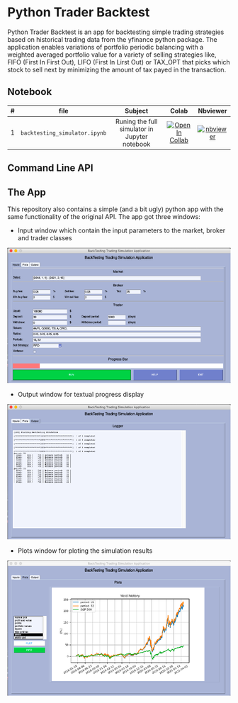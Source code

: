 # Python Trader Backtest

Python Trader Backtest is an app for backtesting simple trading strategies based on historical trading data from the yfinance python package. The application enables variations of portfolio periodic balancing with a weighted averaged portfolio value for a variety of selling strategies like, FIFO (First In First Out), LIFO (First In Lirst Out) or TAX_OPT that picks which stock to sell next by minimizing the amount of tax payed in the transaction.



## Notebook

| #   | file            | Subject                                         | Colab             | Nbviewer               |
|:----:|:--------------:|:------------------------------------------------:|:-----------------:|:---------------------:|
| 1   | `backtesting_simulator.ipynb` | Runing the full simulator in Jupyter notebook   | [![Open In Collab](https://colab.research.google.com/assets/colab-badge.svg)]()        | [![nbviewer](https://raw.githubusercontent.com/jupyter/design/master/logos/Badges/nbviewer_badge.svg)]()|


## Command Line API


## The App
This repository also contains a simple (and a bit ugly) python app with the same functionality of the original API. The app got three windows:
- Input window which contain the input parameters to the market, broker and trader classes
<img src="assets/gui_in_progress.png" width="1000" height="">

- Output window for textual progress display 
<img src="assets/gui_simulation_output.png" width="1000" height="">

- Plots window for ploting the simulation results
<img src="assets/gui_plot_results.png" width="1000" height="">






 
